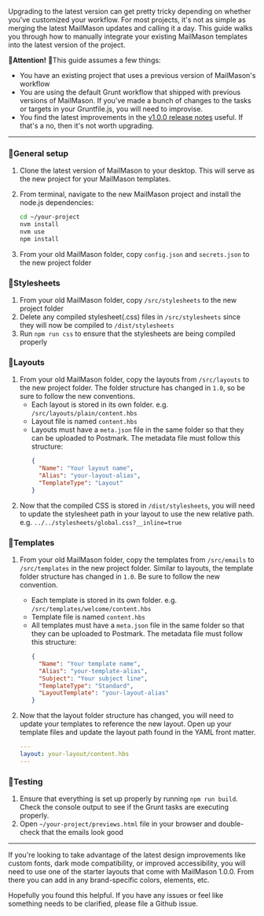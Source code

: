Upgrading to the latest version can get pretty tricky depending on whether you've customized your workflow. For most projects, it's not as simple as merging the latest MailMason updates and calling it a day. This guide walks you through how to manually integrate your existing MailMason templates into the latest version of the project.

🚨**Attention!** 🚨This guide assumes a few things:
- You have an existing project that uses a previous version of MailMason's workflow
- You are using the default Grunt workflow that shipped with previous versions of MailMason. If you've made a bunch of changes to the tasks or targets in your Gruntfile.js, you will need to improvise.
- You find the latest improvements in the [v1.0.0 release notes](#) useful. If that's a no, then it's not worth upgrading.


***

### 🧱General setup
1. Clone the latest version of MailMason to your desktop. This will serve as the new project for your MailMason templates.
2. From terminal, navigate to the new MailMason project and install the node.js dependencies: 
    ```bash
    cd ~/your-project
    nvm install
    nvm use
    npm install
    ```

3. From your old MailMason folder, copy `config.json` and `secrets.json` to the new project folder

### 🎨Stylesheets

1. From your old MailMason folder, copy `/src/stylesheets` to the new project folder
2. Delete any compiled stylesheet(.css) files in `/src/stylesheets` since they will now be compiled to `/dist/stylesheets`
3. Run `npm run css` to ensure that the stylesheets are being compiled properly

### 📘Layouts
1. From your old MailMason folder, copy the layouts from `/src/layouts` to the new project folder. The folder structure has changed in `1.0`, so be sure to follow the new conventions.
    * Each layout is stored in its own folder. e.g. `/src/layouts/plain/content.hbs`
    * Layout file is named `content.hbs`
    * Layouts must have a `meta.json` file in the same folder so that they can be uploaded to Postmark. The metadata file must follow this structure: 
        ```json
        {
          "Name": "Your layout name",
          "Alias": "your-layout-alias",
          "TemplateType": "Layout"
        }
        ```
2. Now that the compiled CSS is stored in `/dist/stylesheets`, you will need to update the stylesheet path in your layout to use the new relative path. e.g. `../../stylesheets/global.css?__inline=true`

### 📄Templates
1. From your old MailMason folder, copy the templates from `/src/emails` to `/src/templates` in the new project folder. Similar to layouts, the template folder structure has changed in `1.0`. Be sure to follow the new convention. 
    * Each template is stored in its own folder. e.g. `/src/templates/welcome/content.hbs`
    * Template file is named `content.hbs`
    * All templates must have a `meta.json` file in the same folder so that they can be uploaded to Postmark. The metadata file must follow this structure:
        ```json
        {
          "Name": "Your template name",
          "Alias": "your-template-alias",
          "Subject": "Your subject line",
          "TemplateType": "Standard",
          "LayoutTemplate": "your-layout-alias"
        }
        ```
2. Now that the layout folder structure has changed, you will need to update your templates to reference the new layout. Open up your template files and update the layout path found in the YAML front matter.

    ```yaml
    ---
    layout: your-layout/content.hbs
    ---
    ```

### 🧪Testing
1. Ensure that everything is set up properly by running `npm run build`. Check the console output to see if the Grunt tasks are executing properly.
2. Open `~/your-project/previews.html` file in your browser and double-check that the emails look good

***

If you're looking to take advantage of the latest design improvements like custom fonts, dark mode compatibility, or improved accessibility, you will need to use one of the starter layouts that come with MailMason 1.0.0. From there you can add in any brand-specific colors, elements, etc.

Hopefully you found this helpful. If you have any issues or feel like something needs to be clarified, please file a Github issue. 
